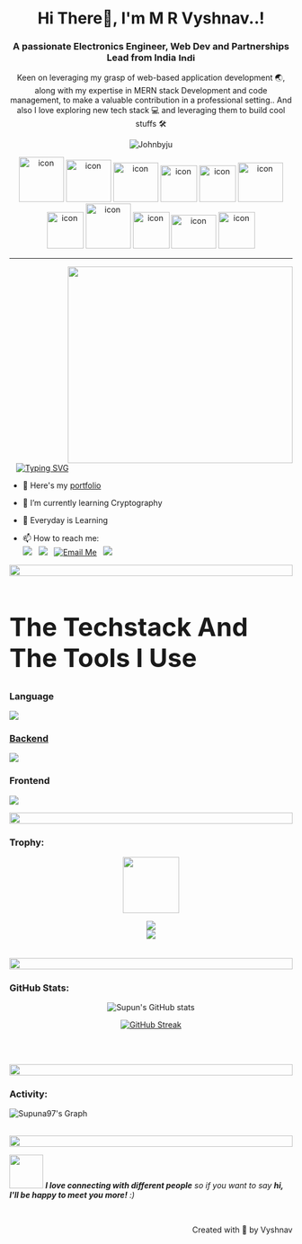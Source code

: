 

<h1 align="center">Hi There👋, I'm M R Vyshnav..!</h1>

<h3 align="center">A passionate Electronics Engineer, Web Dev and Partnerships Lead from India <img src="https://upload.wikimedia.org/wikipedia/en/4/41/Flag_of_India.svg"  alt="Indian Flag" width="30" height="15"/> </h3>

<p align="center">Keen on leveraging my grasp of web-based application development 🌏, along with my expertise in MERN
stack Development and code management, to make a valuable contribution in a professional setting.. And also I love exploring new tech stack 💻 and leveraging them to build cool stuffs 🛠️</p>

<p align="center"> 
  <img src="https://komarev.com/ghpvc/?username=johnbyju&base=23" alt="Johnbyju" /> 
</p>

 <div align="center">
  <img src="https://techstack-generator.vercel.app/js-icon.svg" alt="icon"width="80" height="80" />
  <img src="https://techstack-generator.vercel.app/ts-icon.svg" alt="icon" width="80" height="75" />
  <img src="https://techstack-generator.vercel.app/react-icon.svg" alt="icon" width="80" height="70" />
   <img src="https://techstack-generator.vercel.app/sass-icon.svg" alt="icon" width="65" height="65" />
  <img src="https://techstack-generator.vercel.app/prettier-icon.svg" alt="icon" width="65" height="65" />
  <img src="https://techstack-generator.vercel.app/restapi-icon.svg" alt="icon"width ="80" height="70"/>
 <img src="https://techstack-generator.vercel.app/graphql-icon.svg" alt="icon" width="65" height="65" />
 <img src="https://techstack-generator.vercel.app/mysql-icon.svg" alt="icon" width="80" height="80" />
 <img src="https://techstack-generator.vercel.app/github-icon.svg" alt="icon" width="65" height="65" />
  <img src="https://techstack-generator.vercel.app/python-icon.svg" alt="icon" width="80" height="60" />
   <img src="https://techstack-generator.vercel.app/redux-icon.svg" alt="icon" width="65" height="65" />
</div>
<hr/>
&nbsp;
<img align="right" height="350" width="400" src="https://i.giphy.com/media/v1.Y2lkPTc5MGI3NjExMGw2bndmN29hZHZucHhhYW9hOXhldmZhZ3RzNTVma2R2azczMW5zdSZlcD12MV9pbnRlcm5hbF9naWZfYnlfaWQmY3Q9Zw/f3iwJFOVOwuy7K6FFw/giphy.gif"/>
&nbsp;
<a href="https://git.io/typing-svg">
    <img src="https://readme-typing-svg.demolab.com?font=Fira+Code&weight=600&size=28&duration=2999&pause=1000&color=2EC7F7&random=false&width=435&lines=Full+Stack+Developer;Front+End+Developer;Back+End+Developer" alt="Typing SVG" style="padding-left:12px;" />
</a>
 
- 🔭 Here's my [portfolio](https://johnbyju.github.io/) 

- 🌱 I’m currently learning Cryptography 

- 💬 Everyday is Learning

- 📫 How to reach me:
  <br/>
  [<img src="https://img.shields.io/badge/X-000000?style=for-the-badge&logo=x&logoColor=white" />](https://x.com/stonkyay) &nbsp;
 [<img src="https://img.shields.io/badge/LinkedIn-0077B5?style=for-the-badge&logo=linkedin&logoColor=white" />](https://www.linkedin.com/in/m-r-vyshnav-0a2470161/) &nbsp; 
  [<img src="https://img.shields.io/badge/Gmail-D14836?style=for-the-badge&logo=gmail&logoColor=white" alt="Email Me" />](mailto:vyshnavmuthukrishnan@gmail.com) &nbsp; 
  [<img src="https://img.shields.io/badge/Instagram-E4405F?style=for-the-badge&logo=instagram&logoColor=white" />](https://instagram.com/loveyou.exe) 
  <br/>
 

<img src="https://i.imgur.com/dBaSKWF.gif" height="20" width="100%">

<h1 style="font-size: 45px;">The Techstack And The Tools I Use</h1>

<h3>Language</h3>
<p>
  <a href="https://skillicons.dev">
    <img src="https://skillicons.dev/icons?i=javascript,typescript,python,arduino,c"/>
</p>
<h3> Backend </h3>
<p>
  <a href="https://skillicons.dev">
    <img src="https://skillicons.dev/icons?i=nodejs,fastapi,express,nestjs,apollo"/>
  </a>
</p>
<h3> Frontend</h3>
<p>
  <a href="https://skillicons.dev">
    <img src="https://skillicons.dev/icons?i=html,css,sass,bootstrap,tailwindcss,javascript,react,next,"/>
  </a>
</p>
<img src="https://i.imgur.com/dBaSKWF.gif" height="20" width="100%">

<h3 align="left">Trophy:</h3>

<p align="center">
<img src="https://media.tenor.com/0ENB5HuTH0gAAAAi/trophy-beker.gif"  width="100px" height="100px"></p>
  
<div align="center">
<img src="https://github-profile-trophy.vercel.app/?username=johnbyju&theme=matrix&no-bg=true&no-frame=true&row=1&column=4&title=MultiLanguage,Commits,PullRequest,Reviews">
 </div>

<div align="center">
<img src="https://github-profile-trophy.vercel.app/?username=johnbyju&theme=matrix&no-bg=true&no-frame=true&row=1&column=4&title=Repositories,Organizations,Stars,Followers">
 </div>
 <br><br>

<img src="https://i.imgur.com/dBaSKWF.gif" height="20" width="100%">

<h3 align="left">GitHub Stats:</h3>
<div align="center">
 
![Supun's GitHub stats](https://github-readme-stats.vercel.app/api?username=cryptonord\&theme=midnight-purple\&show_icons=true\&show=reviews,prs_merged,prs_merged_percentage\&hide=contribs,issues)

[![GitHub Streak](https://streak-stats.demolab.com/?user=cryptonord&theme=midnight-purple)](https://git.io/streak-stats)

</div>

<br><br>

<img src="https://i.imgur.com/dBaSKWF.gif" height="20" width="100%">

<h3 align="left">Activity:</h3>

![Supuna97's Graph](https://github-readme-activity-graph.vercel.app/graph?username=johnbyju&custom_title=Vyshnav's%20GitHub%20Activity%20Graph&bg_color=0D1117&color=7F3FBF&line=7F3FBF&point=7F3FBF&area_color=FFFFFF&title_color=FFFFFF&area=true)
<br><br>

<img src="https://i.imgur.com/dBaSKWF.gif" height="20" width="100%">

<img src="https://media.giphy.com/media/LnQjpWaON8nhr21vNW/giphy.gif" width="60"> <em><b>I love connecting with different people</b> so if you want to say <b>hi, I'll be happy to meet you more!</b> :)</em>

<br>
<p align="right" > Created with 💜 by <a https://www.linkedin.com/in/m-r-vyshnav-0a2470161/)">Vyshnav</a></p>
